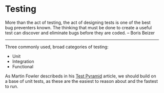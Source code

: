 # Testing

More than the act of testing, the act of designing tests is one of the best bug preventers known. The thinking that must be done to create a useful test can discover and eliminate bugs before they are coded. – Boris Beizer

---

Three commonly used, broad categories of testing:
* Unit
* Integration
* Functional

As Martin Fowler describeds in his [Test Pyramid](http://martinfowler.com/bliki/TestPyramid.html) article, we should build on a base of unit tests, as these are the easiest to reason about and the fastest to run.